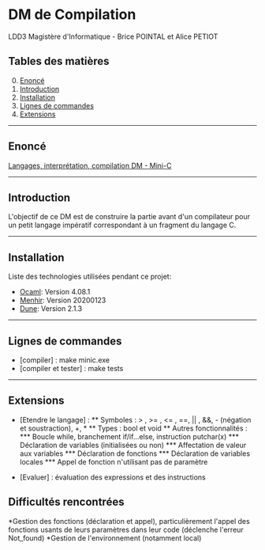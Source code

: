 # DM de Compilation
LDD3 Magistère d'Informatique - Brice POINTAL et Alice PETIOT
## Tables des matières
0. [Enoncé](#ennoncé)
1. [Introduction](#introduction)
2. [Installation](#installation)
3. [Lignes de commandes](#lignesdecommandes)
4. [Extensions](#extensions)
***
## Enoncé
[Langages, interprétation, compilation
DM - Mini-C](https://www.lri.fr/~blsk/CompilationLDD3/dm-mnc.html)
***
## Introduction
L'objectif de ce DM est de construire la partie avant d'un compilateur pour un petit langage impératif correspondant à un fragment du langage C.
***
## Installation
Liste des technologies utilisées pendant ce projet:
* [Ocaml](https://ocaml.org/index.fr.html): Version 4.08.1
* [Menhir](https://opam.ocaml.org/packages/menhir/): Version 20200123
* [Dune](https://dune.build/): Version 2.1.3
***
## Lignes de commandes
* [compiler] : make minic.exe
* [compiler et tester] : make tests 
***
## Extensions

* [Etendre le langage] :
** Symboles : > , >= , <= , ==, || , &&, - (négation et soustraction), +, *
** Types : bool et void
** Autres fonctionnalités :
*** Boucle while, branchement if/if...else, instruction putchar(x)
*** Déclaration de variables (initialisées ou non)
*** Affectation de valeur aux variables
*** Déclaration de fonctions
*** Déclaration de variables locales
*** Appel de fonction n'utilisant pas de paramètre

* [Evaluer] : évaluation des expressions et des instructions

## Difficultés rencontrées
*Gestion des fonctions (déclaration et appel), particulièrement l'appel des fonctions usants de leurs paramètres dans leur code (déclenche l'erreur Not_found)
*Gestion de l'environnement (notamment local)